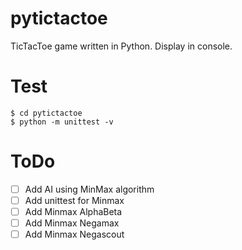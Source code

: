 # pytictactoe

TicTacToe game written in Python.
Display in console.

# Test

    $ cd pytictactoe
    $ python -m unittest -v
    
# ToDo

- [ ] Add AI using MinMax algorithm
- [ ] Add unittest for Minmax
- [ ] Add Minmax AlphaBeta
- [ ] Add Minmax Negamax
- [ ] Add Minmax Negascout
